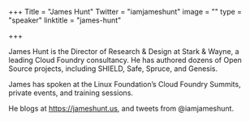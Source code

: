 +++
Title = "James Hunt"
Twitter = "iamjameshunt"
image = ""
type = "speaker"
linktitle = "james-hunt"

+++

James Hunt is the Director of Research & Design at Stark & Wayne, a leading Cloud Foundry consultancy. He has authored dozens of Open Source projects, including SHIELD, Safe, Spruce, and Genesis.

James has spoken at the Linux Foundation’s Cloud Foundry Summits, private events, and training sessions.

He blogs at https://jameshunt.us, and tweets from @iamjameshunt.
